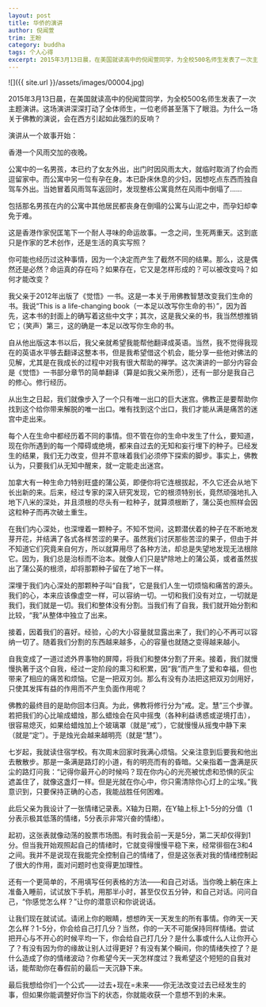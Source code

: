 ```yaml
---
layout: post
title: 华侨的演讲
author: 倪闻萱
trim: 王盼
category: buddha
tags: 个人心得
excerpt: 2015年3月13日晨，在美国就读高中的倪闻萱同学，为全校500名师生发表了一次主题演讲。这场演讲深深打动了全体师生，一位老师甚至落下了眼泪。为什么一场关于佛教的演说，会在西方引起如此强烈的反响？
---
```


![]({{ site.url }}/assets/images/00004.jpg)

2015年3月13日晨，在美国就读高中的倪闻萱同学，为全校500名师生发表了一次主题演讲。这场演讲深深打动了全体师生，一位老师甚至落下了眼泪。为什么一场关于佛教的演说，会在西方引起如此强烈的反响？

演讲从一个故事开始：

香港一个风雨交加的夜晚。

公寓中的一名男孩，本已约了女友外出，出门时因风雨太大，就临时取消了约会而逗留家中。而公寓中另一位有孕在身。本已卧床休息的少妇，因想吃点东西而独自驾车外出。当她冒着风雨驾车返回时，发现整栋公寓竟然在风雨中倒塌了……

包括那名男孩在内的公寓中其他居民都丧身在倒塌的公寓与山泥之中，而孕妇却幸免于难。

这是香港作家倪匡笔下一个耐人寻味的命运故事。一念之间，生死两重天。这到底只是作家的艺术创作，还是生活的真实写照？

你可能也经历过这种事情，因为一个决定而产生了截然不同的结果。那么，这是偶然还是必然？命运真的存在吗？如果存在，它又是怎样形成的？可以被改变吗？如何才能改变？

我父亲于2012年出版了《觉悟》一书。这是一本关于用佛教智慧改变我们生命的书。我说“This is a life-changing book（一本足以改写你生命的书）”，因为首先，这本书的封面上的确写着这些中文字；其次，这是我父亲的书，我当然想推销它；（笑声）第三，这的确是一本足以改写你生命的书。

自从他出版这本书以后，我父亲就希望我能帮他翻译成英语。当然，我不觉得我现在的英语水平够去翻译这整本书，但是我希望借这个机会，能分享一些他对佛法的见解，尤其是在我成长的过程中对我有很大帮助的禅学。这次演讲的一部分内容会是《觉悟》一书部分章节的简单翻译（算是如我父亲所愿），还有一部分是我自己的修心。修行经历。

从出生之日起，我们就像步入了一个只有唯一出口的巨大迷宫。佛教正是要帮助你找到这个给你带来解脱的唯一出口。唯有找到这个出口，我们才能从满是痛苦的迷宫中走出来。

每个人在生命中都经历着不同的事情。但不管在你的生命中发生了什么，要知道，现在你所遇到的每一个障碍或绝境，都来自过去的无知和妄行埋下的种子。已经发生的结果，我们无力改变，但并不意味着我们必须停下探索的脚步。事实上，佛教认为，只要我们从无知中醒来，就一定能走出迷宫。

加拿大有一种生命力特别旺盛的蒲公英，即便你将它连根拔起，不久它还会从地下长出新的来。后来，经过专家的深入研究发现，它的根须特别长，竟然顽强地扎入地下八米的深处，并且须根的尽头有一粒种子，就算须根断了，蒲公英也照样会因这粒种子而再次破土重生。

在我们内心深处，也深埋着一颗种子。不知不觉间，这颗潜伏着的种子在不断地发芽开花，并结满了各式各样苦涩的果子。虽然我们讨厌那些苦涩的果子，但由于并不知道它们究竟来自何方，所以就算用尽了各种方法，却总是失望地发现无法根除它。因为，我们总是治标而不治本。就像人们只是铲除地上的蒲公英，或者虽然拔出了蒲公英的根须，却将那颗种子留在了地下一样。

深埋于我们内心深处的那颗种子叫“自我”，它是我们人生一切烦恼和痛苦的源头。我们的心，本来应该像虚空一样，可以容纳一切。一切和我们没有对立，一切就是我们，我们就是一切。我们和整体没有分割。当我们有了自我，我们就开始分割和比较，“我”从整体中独立了出来。

接着，因着我们的喜好。经验，心的大小容量就显露出来了，我们的心不再可以容纳一切了。随着我们分割的东西越来越多，心的容量也就随之变得越来越小。

自我变成了一道过滤外界事物的屏障，将我们和整体分割了开来。接着，我们就慢慢执著于这个自我，经过一定阶段的熏习和积累，因“我”而产生了爱和幸福，但也带来了相应的痛苦和烦恼。它是一把双刃剑。那么有没有办法把这把双刃剑用好，只使其发挥有益的作用而不产生负面作用呢？

佛教的最终目的是助你回本归真。为此，佛教将修行分为“戒。定。慧”三个步骤。若把我们的心比喻成蜡烛，那么蜡烛会在风中摇曳（各种利益诱惑或逆境打击），很容易熄灭，如果给蜡烛加上个玻璃罩（就是“戒”），它就慢慢从摇曳中静下来（就是“定”）。于是烛光会越来越明亮（就是“慧”）。

七岁起，我就读住宿学校。有次周末回家时我满心烦恼。父亲注意到后要我和他出去散散步。那是一条满是路灯的小道，有的明亮而有的昏暗。父亲指着一盏满是灰尘的路灯问我：“记得你最开心的时候吗？现在你内心的光亮被忧虑和恐惧的灰尘遮盖住了，就像这盏灯一样。但是光就在你心中，你只需清除你心灯上的尘埃。”我意识到，只要保持正确的心态，我能战胜任何困难。

此后父亲为我设计了一张情绪记录表。X轴为日期，在Y轴上标上1-5分的分值（1分表示极其低落的情绪，5分表示非常兴奋的情绪）。

起初，这张表就像动荡的股票市场图。有时我会前一天是5分，第二天却仅得到1分。但当我开始观照起自己的情绪时，它就变得慢慢平稳下来，经常徘徊在3和4之间。我并不是说现在我能完全控制自己的情绪了，但是这张表对我的情绪控制起了很大的作用，面对问题时也变得更加理性。

还有一个更简单的，不用填写任何表格的方法——和自己对话。当你晚上躺在床上准备入睡前，试试放下手机，用那半小时，甚至仅仅五分钟，和自己对话。问问自己，“你感觉怎么样？”让你的潜意识和你说说话。

让我们现在就试试。请闭上你的眼睛，想想昨天一天发生的所有事情。你昨天一天怎么样？1-5分，你会给自己打几分？当然，你的一天不可能保持同样情绪。尝试把开心与不开心的时候平均一下，你会给自己打几分？是什么事或什么人让你开心了？有没有因为你的缘故让别人过得更好？有没有某个瞬间，你的情绪失控了？是什么造成了你的情绪波动？你希望今天一天怎样度过？我希望这个短短的自我对话，能帮助你在春假前的最后一天沉静下来。

最后我想给你们一个公式——过去+现在=未来——你无法改变过去已经发生的事，但如果你能调整好你当下的状态，你就能收获一个意想不到的未来。

